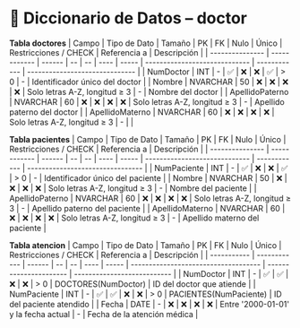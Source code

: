 # 📘 Diccionario de Datos – doctor
 **Tabla doctores**
| Campo           | Tipo de Dato | Tamaño | PK | FK | Nulo | Único | Restricciones / CHECK         | Referencia a | Descripción                    |
| --------------- | ------------ | ------ | -- | -- | ---- | ----- | ----------------------------- | ------------ | ------------------------------ |
| NumDoctor       | INT          | -      | ✅  | ❌  | ❌    | ✅     | > 0                           | -            | Identificador único del doctor |
| Nombre          | NVARCHAR      | 50    | ❌  | ❌  | ❌    | ❌     | Solo letras A-Z, longitud ≥ 3 | -            | Nombre del doctor              |
| ApellidoPaterno | NVARCHAR      | 60     | ❌  | ❌  | ❌    | ❌     | Solo letras A-Z, longitud ≥ 3 | -            | Apellido paterno del doctor    |
| ApellidoMaterno | NVARCHAR      | 60     | ❌  | ❌  | ❌    | ❌     | Solo letras A-Z, longitud ≥ 3 | -            |                                |

 **Tabla pacientes**
| Campo           | Tipo de Dato | Tamaño | PK | FK | Nulo | Único | Restricciones / CHECK         | Referencia a | Descripción                      |
| --------------- | ------------ | ------ | -- | -- | ---- | ----- | ----------------------------- | ------------ | -------------------------------- |
| NumPaciente     | INT          | -      | ✅  | ❌  | ❌    | ✅     | > 0                           | -            | Identificador único del paciente |
| Nombre          | NVARCHAR      | 50     | ❌  | ❌  | ❌    | ❌     | Solo letras A-Z, longitud ≥ 3 | -            | Nombre del paciente              |
| ApellidoPaterno | NVARCHAR      | 60     | ❌  | ❌  | ❌    | ❌     | Solo letras A-Z, longitud ≥ 3 | -            | Apellido paterno del paciente    |
| ApellidoMaterno | NVARCHAR      | 60     | ❌  | ❌  | ❌    | ❌     | Solo letras A-Z, longitud ≥ 3 | -            | Apellido materno del paciente    |

 **Tabla atencion**
| Campo       | Tipo de Dato | Tamaño | PK | FK | Nulo | Único | Restricciones / CHECK                | Referencia a           | Descripción                 |
| ----------- | ------------ | ------ | -- | -- | ---- | ----- | ------------------------------------ | ---------------------- | --------------------------- |
| NumDoctor   | INT          | -      | ✅  | ✅  | ❌    | ❌     | > 0                                  | DOCTORES(NumDoctor)    | ID del doctor que atiende   |
| NumPaciente | INT          | -      | ✅  | ✅  | ❌    | ❌     | > 0                                  | PACIENTES(NumPaciente) | ID del paciente atendido    |
| Fecha       | DATE         | -      | ❌  | ❌  | ❌    | ❌     | Entre '2000-01-01' y la fecha actual | -                      | Fecha de la atención médica |
